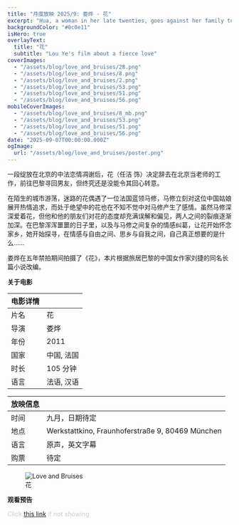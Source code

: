 ```yaml
---
title: "月度放映 2025/9: 娄烨 - 花"
excerpt: "Hua, a woman in her late twenties, goes against her family to become a teacher in Paris. She falls in love with men who physically abuse her. Will she ever find her true love?"
backgroundColor: "#0c0e11"
isHero: true
overlayText:
  title: "花"
  subtitle: "Lou Ye's film about a fierce love"
coverImages:
  - "/assets/blog/love_and_bruises/28.png"
  - "/assets/blog/love_and_bruises/8.png"
  - "/assets/blog/love_and_bruises/2.png"
  - "/assets/blog/love_and_bruises/53.png"
  - "/assets/blog/love_and_bruises/51.png"
  - "/assets/blog/love_and_bruises/56.png"
mobileCoverImages:
  - "/assets/blog/love_and_bruises/8_mb.png"
  - "/assets/blog/love_and_bruises/53.png"
  - "/assets/blog/love_and_bruises/51.png"
  - "/assets/blog/love_and_bruises/56.png"
date: "2025-09-07T00:00:00.000Z"
ogImage:
  url: "/assets/blog/love_and_bruises/poster.png"
---
```


一段绽放在北京的中法恋情凋谢后，花（任洁 饰）决定辞去在北京当老师的工作，前往巴黎寻回男友，但终究还是没能令其回心转意。

在陌生的城市游荡，迷路的花偶遇了一位法国蓝领马修，马修立刻对这位中国姑娘展开热情追求，而处于绝望中的花也在不知不觉中对马修产生了感情。虽然马修深深爱着花，但他和他的朋友们对花的态度却充满误解和偏见，两人之间的裂痕逐渐加深。在巴黎浑浑噩噩的日子里，以及与马修之间复杂的情感纠葛，让花开始怀念家乡，她开始探寻，在情感与自由之间、思乡与自我之间，自己真正想要的是什么……

娄烨在五年禁拍期间拍摄了《花》，本片根据旅居巴黎的中国女作家刘捷的同名长篇小说改编。

**关于电影**

| 电影详情 |            |
| -------- | ---------- |
| 片名     | 花         |
| 导演     | 娄烨       |
| 年份     | 2011       |
| 国家     | 中国, 法国 |
| 时长     | 105 分钟   |
| 语言     | 法语, 汉语 |

| 放映信息 |                                                  |
| -------- | ------------------------------------------------ |
| 时间     | 九月，日期待定                                   |
| 地点     | Werkstattkino, Fraunhoferstraße 9, 80469 München |
| 语言     | 原声，英文字幕                                   |
| 购票     | 待定                                             |

<figure>
  <img src="/assets/blog/love_and_bruises/poster.png" alt="Love and Bruises" />
  <figcaption>花</figcaption>
</figure>

**观看预告**

<span style="color: #cccccc; font-size: 14px;">Click <a href="https://youtu.be/N94b9ON6-Qk?feature=shared" target="_blank" rel="noopener noreferrer" style="text-decoration: underline;">this link</a> if not showing</span>

<div class="youtube-embed" data-video-id="N94b9ON6-Qk" data-title="Love and Bruises"></div>
